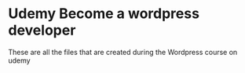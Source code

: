 # Udemy Become a wordpress developer

These are all the files that are created during the Wordpress course on udemy

